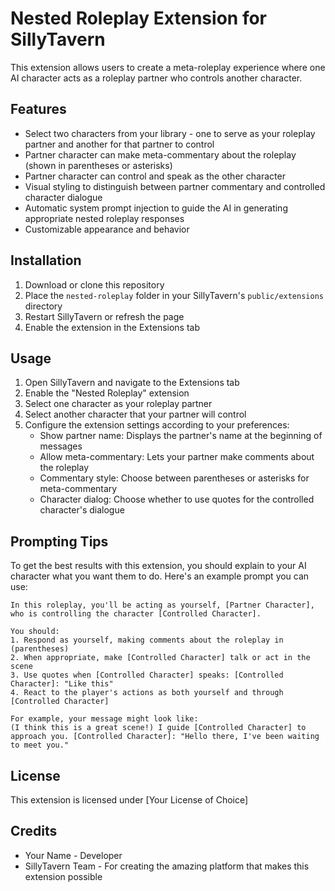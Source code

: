 # Nested Roleplay Extension for SillyTavern

This extension allows users to create a meta-roleplay experience where one AI character acts as a roleplay partner who controls another character.

## Features

- Select two characters from your library - one to serve as your roleplay partner and another for that partner to control
- Partner character can make meta-commentary about the roleplay (shown in parentheses or asterisks)
- Partner character can control and speak as the other character
- Visual styling to distinguish between partner commentary and controlled character dialogue
- Automatic system prompt injection to guide the AI in generating appropriate nested roleplay responses
- Customizable appearance and behavior

## Installation

1. Download or clone this repository
2. Place the `nested-roleplay` folder in your SillyTavern's `public/extensions` directory
3. Restart SillyTavern or refresh the page
4. Enable the extension in the Extensions tab

## Usage

1. Open SillyTavern and navigate to the Extensions tab
2. Enable the "Nested Roleplay" extension
3. Select one character as your roleplay partner
4. Select another character that your partner will control
5. Configure the extension settings according to your preferences:
   - Show partner name: Displays the partner's name at the beginning of messages
   - Allow meta-commentary: Lets your partner make comments about the roleplay
   - Commentary style: Choose between parentheses or asterisks for meta-commentary
   - Character dialog: Choose whether to use quotes for the controlled character's dialogue

## Prompting Tips

To get the best results with this extension, you should explain to your AI character what you want them to do. Here's an example prompt you can use:

```
In this roleplay, you'll be acting as yourself, [Partner Character], who is controlling the character [Controlled Character]. 

You should:
1. Respond as yourself, making comments about the roleplay in (parentheses)
2. When appropriate, make [Controlled Character] talk or act in the scene
3. Use quotes when [Controlled Character] speaks: [Controlled Character]: "Like this"
4. React to the player's actions as both yourself and through [Controlled Character]

For example, your message might look like:
(I think this is a great scene!) I guide [Controlled Character] to approach you. [Controlled Character]: "Hello there, I've been waiting to meet you."
```

## License

This extension is licensed under [Your License of Choice]

## Credits

- Your Name - Developer
- SillyTavern Team - For creating the amazing platform that makes this extension possible